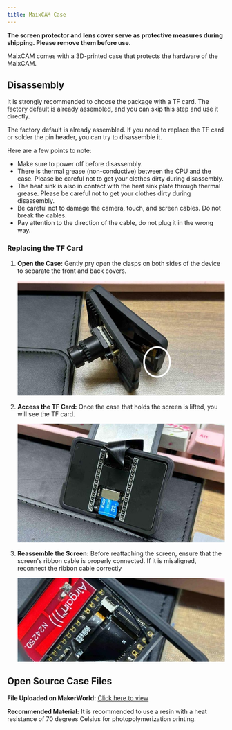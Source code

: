 ```yaml
---
title: MaixCAM Case
---
```


**The screen protector and lens cover serve as protective measures during shipping. Please remove them before use.**

MaixCAM comes with a 3D-printed case that protects the hardware of the MaixCAM.

## Disassembly

It is strongly recommended to choose the package with a TF card. The factory default is already assembled, and you can skip this step and use it directly.

The factory default is already assembled. If you need to replace the TF card or solder the pin header, you can try to disassemble it.

Here are a few points to note:
* Make sure to power off before disassembly.
* There is thermal grease (non-conductive) between the CPU and the case. Please be careful not to get your clothes dirty during disassembly.
* The heat sink is also in contact with the heat sink plate through thermal grease. Please be careful not to get your clothes dirty during disassembly.
* Be careful not to damage the camera, touch, and screen cables. Do not break the cables.
* Pay attention to the direction of the cable, do not plug it in the wrong way.

### Replacing the TF Card

1. **Open the Case:** Gently pry open the clasps on both sides of the device to separate the front and back covers.

   ![](../../assets/maixcam/assemble-1.jpg)

2. **Access the TF Card:** Once the case that holds the screen is lifted, you will see the TF card.

   ![](../../assets/maixcam/assemble-2.jpg)

3. **Reassemble the Screen:** Before reattaching the screen, ensure that the screen's ribbon cable is properly connected. If it is misaligned, reconnect the ribbon cable correctly

   ![](../../assets/maixcam/assemble-3.jpg)

## Open Source Case Files

**File Uploaded on MakerWorld:** [Click here to view](https://makerworld.com/zh/models/440321)

**Recommended Material:** It is recommended to use a resin with a heat resistance of 70 degrees Celsius for photopolymerization printing.
